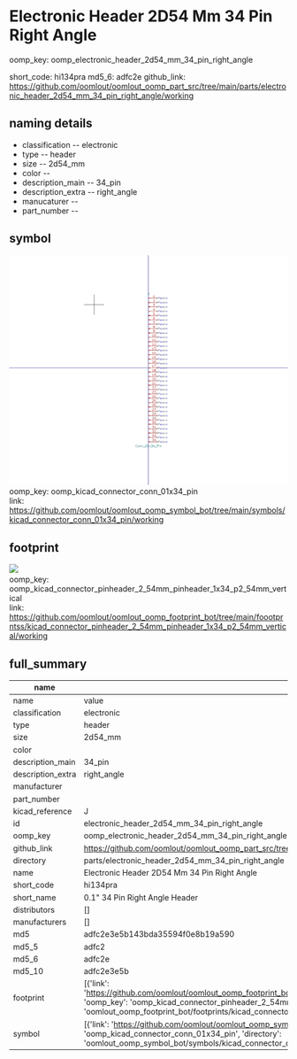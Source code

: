 # Electronic Header 2D54 Mm 34 Pin Right Angle
oomp_key: oomp_electronic_header_2d54_mm_34_pin_right_angle 


short_code: hi134pra
md5_6: adfc2e
github_link: https://github.com/oomlout/oomlout_oomp_part_src/tree/main/parts/electronic_header_2d54_mm_34_pin_right_angle/working
## naming details
* classification -- electronic
* type -- header
* size -- 2d54_mm
* color -- 
* description_main -- 34_pin
* description_extra -- right_angle
* manucaturer -- 
* part_number -- 



## symbol

![](symbol/0/working/working_600.png)  
oomp_key: oomp_kicad_connector_conn_01x34_pin  
link: https://github.com/oomlout/oomlout_oomp_symbol_bot/tree/main/symbols/kicad_connector_conn_01x34_pin/working  

## footprint

![](footprint/0/working/working_600.png)  
oomp_key: oomp_kicad_connector_pinheader_2_54mm_pinheader_1x34_p2_54mm_vertical  
link: https://github.com/oomlout/oomlout_oomp_footprint_bot/tree/main/foootprntss/kicad_connector_pinheader_2_54mm_pinheader_1x34_p2_54mm_vertical/working  

## full_summary
| name | value | 
| --- | --- | 
| name | value | 
| classification | electronic | 
| type | header | 
| size | 2d54_mm | 
| color |  | 
| description_main | 34_pin | 
| description_extra | right_angle | 
| manufacturer |  | 
| part_number |  | 
| kicad_reference | J | 
| id | electronic_header_2d54_mm_34_pin_right_angle | 
| oomp_key | oomp_electronic_header_2d54_mm_34_pin_right_angle | 
| github_link | https://github.com/oomlout/oomlout_oomp_part_src/tree/main/parts/electronic_header_2d54_mm_34_pin_right_angle/working | 
| directory | parts/electronic_header_2d54_mm_34_pin_right_angle | 
| name | Electronic Header 2D54 Mm 34 Pin Right Angle | 
| short_code | hi134pra | 
| short_name | 0.1" 34 Pin Right Angle Header | 
| distributors | [] | 
| manufacturers | [] | 
| md5 | adfc2e3e5b143bda35594f0e8b19a590 | 
| md5_5 | adfc2 | 
| md5_6 | adfc2e | 
| md5_10 | adfc2e3e5b | 
| footprint | [{'link': 'https://github.com/oomlout/oomlout_oomp_footprint_bot/tree/main/foootprntss/kicad_connector_pinheader_2_54mm_pinheader_1x34_p2_54mm_vertical', 'oomp_key': 'oomp_kicad_connector_pinheader_2_54mm_pinheader_1x34_p2_54mm_vertical', 'directory': 'oomlout_oomp_footprint_bot/footprints/kicad_connector_pinheader_2_54mm_pinheader_1x34_p2_54mm_vertical//working/working.kicad_mod'}] | 
| symbol | [{'link': 'https://github.com/oomlout/oomlout_oomp_symbol_bot/tree/main/symbols/kicad_connector_conn_01x34_pin', 'oomp_key': 'oomp_kicad_connector_conn_01x34_pin', 'directory': 'oomlout_oomp_symbol_bot/symbols/kicad_connector_conn_01x34_pin//working/working.kicad_sym'}] | 
